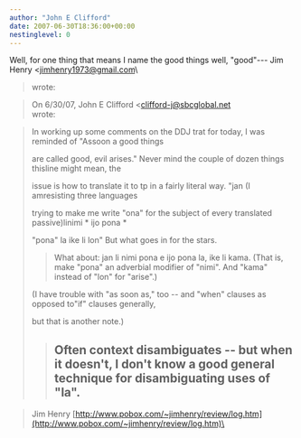```yaml
---
author: "John E Clifford"
date: 2007-06-30T18:36:00+00:00
nestinglevel: 0
---
```

Well, for one thing that means I name the good things well, "good"---
 Jim Henry <[jimhenry1973@gmail.com](mailto://jimhenry1973@gmail.com)\
> wrote:

> On 6/30/07, John E Clifford <[clifford-j@sbcglobal.net](mailto://clifford-j@sbcglobal.net)\
> wrote:

> 
> In working up some comments on the DDJ trat for today, I was reminded of "Assoon a good
> things
> 
> are called good, evil arises." Never mind the couple of dozen things thisline might mean, the
> 
> issue is how to translate it to tp in a fairly literal way. "jan (I amresisting three
> languages
> 
> trying to make me write "ona" for the subject of every translated passive)linimi \* ijo pona \*
> 
> "pona" la ike li lon" But what goes in for the stars.
>> What about:
>> jan li nimi pona e ijo pona la, ike li kama.
>> (That is, make "pona" an adverbial modifier of "nimi".
> And "kama" instead of "lon" for "arise".)
>>>> 
> (I have trouble with "as soon as," too --
 and "when" clauses as opposed to"if" clauses
> generally,
> 
> but that is another note.)
>> Often context disambiguates --
 but when it doesn't, I don't
> know a good general technique for disambiguating uses
> of "la".
>> --

> Jim Henry
> [http://www.pobox.com/~jimhenry/review/log.htm](http://www.pobox.com/~jimhenry/review/log.htm)\
>